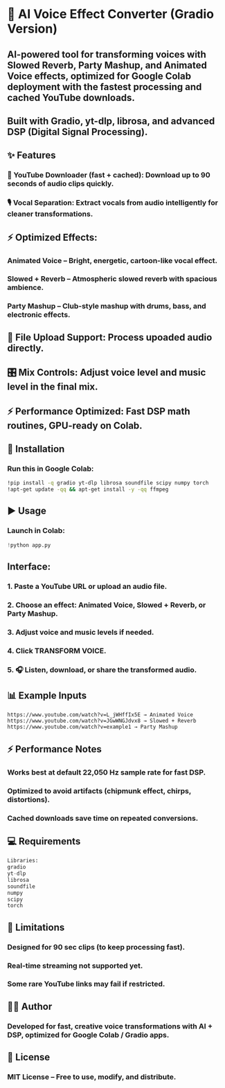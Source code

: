 # 🎤 AI Voice Effect Converter (Gradio Version)
## AI-powered tool for transforming voices with Slowed Reverb, Party Mashup, and Animated Voice effects, optimized for Google Colab deployment with the fastest processing and cached YouTube downloads.

## Built with Gradio, yt-dlp, librosa, and advanced DSP (Digital Signal Processing).

## ✨ Features
### 🎵 YouTube Downloader (fast + cached): Download up to 90 seconds of audio clips quickly.
### 🎙️ Vocal Separation: Extract vocals from audio intelligently for cleaner transformations.

## ⚡ Optimized Effects:
### Animated Voice – Bright, energetic, cartoon-like vocal effect.
### Slowed + Reverb – Atmospheric slowed reverb with spacious ambience.
### Party Mashup – Club-style mashup with drums, bass, and electronic effects.

## 📂 File Upload Support: Process upoaded audio directly.
## 🎛️ Mix Controls: Adjust voice level and music level in the final mix.
## ⚡ Performance Optimized: Fast DSP math routines, GPU-ready on Colab.

## 🚀 Installation
### Run this in Google Colab:
```bash
!pip install -q gradio yt-dlp librosa soundfile scipy numpy torch
!apt-get update -qq && apt-get install -y -qq ffmpeg
```

## ▶️ Usage
### Launch in Colab:
```python
!python app.py
```

## Interface:
### 1. Paste a YouTube URL or upload an audio file.
### 2. Choose an effect: Animated Voice, Slowed + Reverb, or Party Mashup.
### 3. Adjust voice and music levels if needed.
### 4. Click TRANSFORM VOICE.
### 5. 🎧 Listen, download, or share the transformed audio.

## 📊 Example Inputs
```
https://www.youtube.com/watch?v=L_jWHffIx5E → Animated Voice
https://www.youtube.com/watch?v=JGwWNGJdvx8 → Slowed + Reverb
https://www.youtube.com/watch?v=example1 → Party Mashup
```
## ⚡ Performance Notes
### Works best at default 22,050 Hz sample rate for fast DSP.
### Optimized to avoid artifacts (chipmunk effect, chirps, distortions).
### Cached downloads save time on repeated conversions.

## 💻 Requirements
``` Python 3.8+
Libraries:
gradio
yt-dlp
librosa
soundfile
numpy
scipy
torch
```
## 📌 Limitations
### Designed for 90 sec clips (to keep processing fast).
### Real-time streaming not supported yet.
### Some rare YouTube links may fail if restricted.

## 🧑‍💻 Author
### Developed for fast, creative voice transformations with AI + DSP, optimized for Google Colab / Gradio apps.

## 📜 License
### MIT License – Free to use, modify, and distribute.
